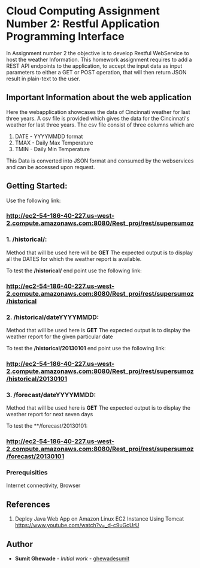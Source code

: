 # Cloud Computing Assignment Number 2: Restful Application Programming Interface
In Assignment number 2 the objective is to develop Restful WebService to host the weather Information.
This homework assignment requires to add a REST API endpoints to the application, to accept the input
data as input parameters to either a GET or POST operation, that will then return JSON result in plain-text to the user.


## Important Information about the web application
Here the webapplication showcases the data of Cincinnati weather for last three years. 
A csv file is provided which gives the data for the Cincinnati's weather for last three years.
The csv file consist of three columns which are 
1) DATE - YYYYMMDD format
2) TMAX - Daily Max Temperature 
3) TMIN -  Daily Min Temperature

This Data is converted into JSON format and consumed by the webservices and can be accessed upon request.

## Getting Started:
Use the following link:
### http://ec2-54-186-40-227.us-west-2.compute.amazonaws.com:8080/Rest_proj/rest/supersumoz

### 1. /historical/:
Method that will be used here will be **GET** 
The expected output is to display all the DATES for which the weather report is available.

To test the **/historical/** end point use the following link:
### http://ec2-54-186-40-227.us-west-2.compute.amazonaws.com:8080/Rest_proj/rest/supersumoz/historical

### 2. /historical/dateYYYYMMDD:
Method that will be used here is **GET**
The expected output is to display the weather report for the given particular date

To test the **/historical/20130101** end point use the following link:
### http://ec2-54-186-40-227.us-west-2.compute.amazonaws.com:8080/Rest_proj/rest/supersumoz/historical/20130101

### 3. /forecast/dateYYYYMMDD:

Method that will be used here is **GET**
The expected output is to display the weather report for next seven days

To test the **/forecast/20130101:

### http://ec2-54-186-40-227.us-west-2.compute.amazonaws.com:8080/Rest_proj/rest/supersumoz/forecast/20130101

### Prerequisities

Internet connectivity, 
Browser

## References

1. Deploy Java Web App on Amazon Linux EC2 Instance Using Tomcat 
https://www.youtube.com/watch?v=_d-c9uGcUrU


## Author

* **Sumit Ghewade** - *Initial work* - [ghewadesumit](https://github.com/ghewadesumit)






